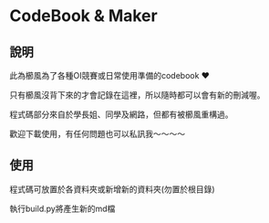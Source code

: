 # CodeBook & Maker

## 說明

此為櫛風為了各種OI競賽或日常使用準備的codebook ❤️

只有櫛風沒背下來的才會記錄在這裡，所以隨時都可以會有新的刪減喔。

程式碼部分來自於學長姐、同學及網路，但都有被櫛風重構過。

歡迎下載使用，有任何問題也可以私訊我～～～～


## 使用

程式碼可放置於各資料夾或新增新的資料夾(勿置於根目錄)

執行build.py將產生新的md檔
